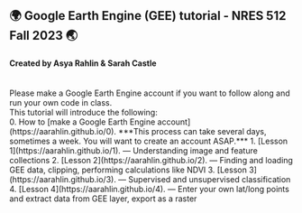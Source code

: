 ## 🌍 Google Earth Engine (GEE) tutorial - NRES 512 Fall 2023 🌏
#### Created by Asya Rahlin & Sarah Castle 

<br>
Please make a Google Earth Engine account if you want to follow along and run your own code in class. 
<br>
This tutorial will introduce the following:
<br>
0. How to [make a Google Earth Engine account](https://aarahlin.github.io/0). ***This process can take several days, sometimes a week. You will want to create an account ASAP.***
1. [Lesson 1](https://aarahlin.github.io/1). — Understanding image and feature collections
2. [Lesson 2](https://aarahlin.github.io/2). — Finding and loading GEE data, clipping, performing calculations like NDVI
3. [Lesson 3](https://aarahlin.github.io/3). — Supervised and unsupervised classification
4. [Lesson 4](https://aarahlin.github.io/4). — Enter your own lat/long points and extract data from GEE layer, export as a raster





<meta http-equiv='cache-control' content='no-cache'> 
<meta http-equiv='expires' content='0'> 
<meta http-equiv='pragma' content='no-cache'>

